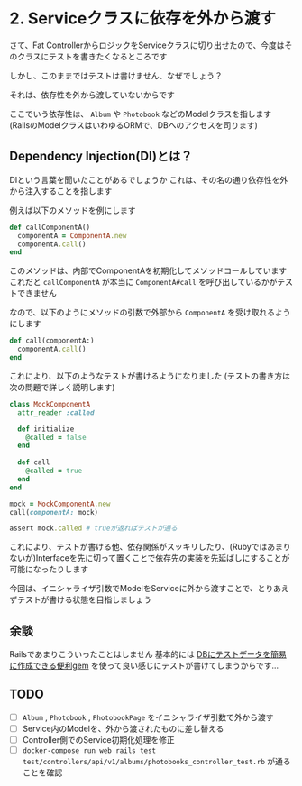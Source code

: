 # 2. Serviceクラスに依存を外から渡す
さて、Fat ControllerからロジックをServiceクラスに切り出せたので、今度はそのクラスにテストを書きたくなるところです

しかし、このままではテストは書けません、なぜでしょう？

それは、依存性を外から渡していないからです

ここでいう依存性は、 `Album` や `Photobook` などのModelクラスを指します
(RailsのModelクラスはいわゆるORMで、DBへのアクセスを司ります)

## Dependency Injection(DI)とは？
DIという言葉を聞いたことがあるでしょうか
これは、その名の通り依存性を外から注入することを指します

例えば以下のメソッドを例にします

```rb
def callComponentA()
  componentA = ComponentA.new
  componentA.call()
end
```

このメソッドは、内部でComponentAを初期化してメソッドコールしています
これだと `callComponentA` が本当に `ComponentA#call` を呼び出しているかがテストできません

なので、以下のようにメソッドの引数で外部から `ComponentA` を受け取れるようにします

```rb
def call(componentA:)
  componentA.call()
end
```

これにより、以下のようなテストが書けるようになりました
(テストの書き方は次の問題で詳しく説明します)


```rb
class MockComponentA
  attr_reader :called

  def initialize
    @called = false
  end
  
  def call
    @called = true
  end
end

mock = MockComponentA.new
call(componentA: mock)

assert mock.called # trueが返ればテストが通る
```

これにより、テストが書ける他、依存関係がスッキリしたり、(Rubyではあまりないが)Interfaceを先に切って置くことで依存先の実装を先延ばしにすることが可能になったりします

今回は、イニシャライザ引数でModelをServiceに外から渡すことで、とりあえずテストが書ける状態を目指しましょう

## 余談
Railsであまりこういったことはしません
基本的には [DBにテストデータを簡易に作成できる便利gem](https://github.com/thoughtbot/factory_bot) を使って良い感じにテストが書けてしまうからです...

## TODO
- [ ] `Album` , `Photobook` , `PhotobookPage` をイニシャライザ引数で外から渡す
- [ ] Service内のModelを、外から渡されたものに差し替える
- [ ] Controller側でのService初期化処理を修正
- [ ] `docker-compose run web rails test test/controllers/api/v1/albums/photobooks_controller_test.rb` が通ることを確認
